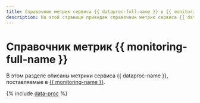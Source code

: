 ```yaml
---
title: Справочник метрик сервиса {{ dataproc-full-name }} в {{ monitoring-full-name }}
description: На этой странице приведен справочник метрик сервиса {{ dataproc-name }}, поставляемых в {{ monitoring-full-name }}.
---
```


# Справочник метрик {{ monitoring-full-name }}

В этом разделе описаны метрики сервиса {{ dataproc-name }}, поставляемые в [{{ monitoring-name }}](../monitoring/).

{% include [data-proc](../_includes/monitoring/metrics-ref/data-processing.md) %}